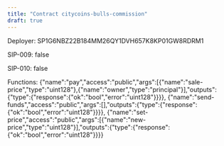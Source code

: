 ```yaml
---
title: "Contract citycoins-bulls-commission"
draft: true
---
```

Deployer: SP1G6NBZ22B184MM26QY1DVH657K8KP01GW8RDRM1

SIP-009: false

SIP-010: false

Functions:
{"name":"pay","access":"public","args":[{"name":"sale-price","type":"uint128"},{"name":"owner","type":"principal"}],"outputs":{"type":{"response":{"ok":"bool","error":"uint128"}}}}, {"name":"send-funds","access":"public","args":[],"outputs":{"type":{"response":{"ok":"bool","error":"uint128"}}}}, {"name":"set-price","access":"public","args":[{"name":"new-price","type":"uint128"}],"outputs":{"type":{"response":{"ok":"bool","error":"uint128"}}}}
